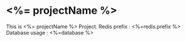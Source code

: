 # <%= projectName %>

This is <%= projectName %> Project.
Redis prefix : <%=redis.prefix %>
Database usage : <%=database %>
